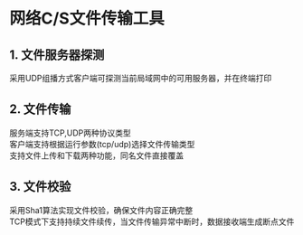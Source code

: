 网络C/S文件传输工具
====
## 1. 文件服务器探测  
采用UDP组播方式客户端可探测当前局域网中的可用服务器，并在终端打印
## 2. 文件传输  
服务端支持TCP,UDP两种协议类型  
客户端支持根据运行参数(tcp/udp)选择文件传输类型  
支持文件上传和下载两种功能，同名文件直接覆盖
## 3. 文件校验  
采用Sha1算法实现文件校验，确保文件内容正确完整  
TCP模式下支持持续文件续传，当文件传输异常中断时，数据接收端生成断点文件
